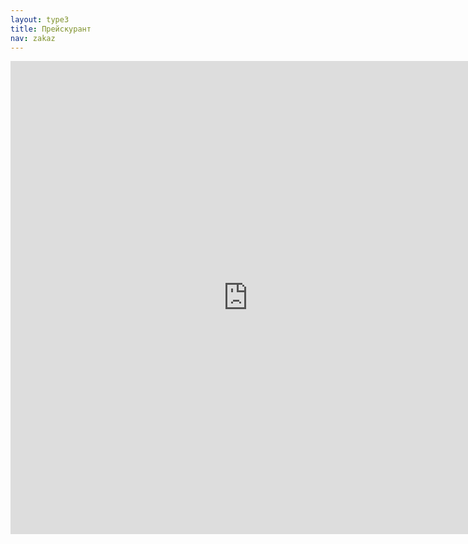 ```yaml
---
layout: type3
title: Прейскурант
nav: zakaz
---
```

<iframe src="https://docs.google.com/spreadsheet/embeddedform?formkey=dDNyYktXMmp0ems5LTBMVFNaYmNxS0E6MQ" width="760" height="757" frameborder="0" marginheight="0" marginwidth="0">Загрузка...</iframe>